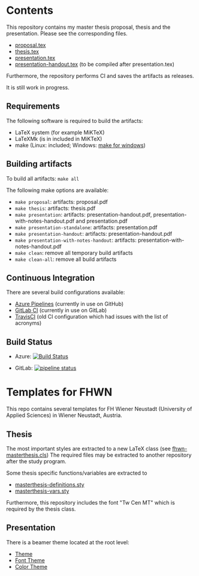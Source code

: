 # Contents
This repository contains my master thesis proposal, thesis and the presentation.
Please see the corresponding files.
 * [proposal.tex](proposal.tex)
 * [thesis.tex](thesis.tex)
 * [presentation.tex](presentation.tex)
 * [presentation-handout.tex](presentation-handout.tex) (to be compiled after presentation.tex)

Furthermore, the repository performs CI and saves the artifacts as releases.

It is still work in progress.

## Requirements
The following software is required to build the artifacts:

 * LaTeX system (for example MiKTeX)
 * LaTeXMk (is in included in MiKTeX)
 * make (Linux: included; Windows: [make for windows](http://gnuwin32.sourceforge.net/packages/make.htm))

## Building artifacts
To build all artifacts: `make all`

The following make options are available:
 * `make proposal`: artifacts: proposal.pdf
 * `make thesis`: artifacts: thesis.pdf
 * `make presentation`: artifacts: presentation-handout.pdf, presentation-with-notes-handout.pdf and presentation.pdf
 * `make presentation-standalone`: artifacts: presentation.pdf 
 * `make presentation-handout`: artifacts: presentation-handout.pdf
 * `make presentation-with-notes-handout`: artifacts: presentation-with-notes-handout.pdf
 * `make clean`: remove all temporary build artifacts
 * `make clean-all`: remove all build artifacts

## Continuous Integration
There are several build configurations available:
* [Azure Pipelines](azure-pipelines.yml) (currently in use on GitHub)
* [GitLab CI](.gitlab-ci.yml) (currently in use on GitLab)
* [TravisCI](.travis.yml) (old CI configuration which had issues with the list of acronyms)

## Build Status
* Azure: [![Build Status](https://dev.azure.com/kource/FHWN/_apis/build/status/mrdavidkovacs.MasterThesis?branchName=master)](https://dev.azure.com/kource/FHWN/_build/latest?definitionId=13&branchName=master)

* GitLab: [![pipeline status](https://gitlab.com/mr.david.kovacs/MasterThesis/badges/master/pipeline.svg)](https://gitlab.com/mr.david.kovacs/MasterThesis/commits/master)

# Templates for FHWN

This repo contains several templates for FH Wiener Neustadt (University of Applied Sciences) in Wiener Neustadt, Austria.

## Thesis
The most important styles are extracted to a new LaTeX class (see [fhwn-masterthesis.cls](includes/fhwn-masterthesis.cls))
The required files may be extracted to another repository after the study program.

Some thesis specific functions/variables are extracted to 
* [masterthesis-definitions.sty](includes/masterthesis-definitions.sty)
* [masterthesis-vars.sty](includes/masterthesis-vars.sty)

Furthermore, this repository includes the font "Tw Cen MT" which is required by the thesis class.

## Presentation

There is a beamer theme located at the root level:
 * [Theme](beamerthemeFHWN.sty)
 * [Font Theme](beamerfontthemeFHWN.sty)
 * [Color Theme](beamercolorthemeFHWN.sty)